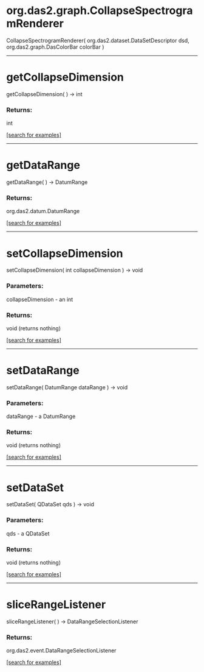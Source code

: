 # org.das2.graph.CollapseSpectrogramRenderer
CollapseSpectrogramRenderer( org.das2.dataset.DataSetDescriptor dsd, org.das2.graph.DasColorBar colorBar )


***
<a name="getCollapseDimension"></a>
# getCollapseDimension
getCollapseDimension(  ) &rarr; int



### Returns:
int


<a href="https://github.com/autoplot/dev/search?q=getCollapseDimension&unscoped_q=getCollapseDimension">[search for examples]</a>

***
<a name="getDataRange"></a>
# getDataRange
getDataRange(  ) &rarr; DatumRange



### Returns:
org.das2.datum.DatumRange


<a href="https://github.com/autoplot/dev/search?q=getDataRange&unscoped_q=getDataRange">[search for examples]</a>

***
<a name="setCollapseDimension"></a>
# setCollapseDimension
setCollapseDimension( int collapseDimension ) &rarr; void



### Parameters:
collapseDimension - an int

### Returns:
void (returns nothing)


<a href="https://github.com/autoplot/dev/search?q=setCollapseDimension&unscoped_q=setCollapseDimension">[search for examples]</a>

***
<a name="setDataRange"></a>
# setDataRange
setDataRange( DatumRange dataRange ) &rarr; void



### Parameters:
dataRange - a DatumRange

### Returns:
void (returns nothing)


<a href="https://github.com/autoplot/dev/search?q=setDataRange&unscoped_q=setDataRange">[search for examples]</a>

***
<a name="setDataSet"></a>
# setDataSet
setDataSet( QDataSet qds ) &rarr; void



### Parameters:
qds - a QDataSet

### Returns:
void (returns nothing)


<a href="https://github.com/autoplot/dev/search?q=setDataSet&unscoped_q=setDataSet">[search for examples]</a>

***
<a name="sliceRangeListener"></a>
# sliceRangeListener
sliceRangeListener(  ) &rarr; DataRangeSelectionListener



### Returns:
org.das2.event.DataRangeSelectionListener


<a href="https://github.com/autoplot/dev/search?q=sliceRangeListener&unscoped_q=sliceRangeListener">[search for examples]</a>


